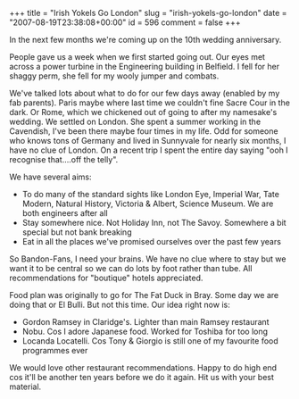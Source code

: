 +++
title = "Irish Yokels Go London"
slug = "irish-yokels-go-london"
date = "2007-08-19T23:38:08+00:00"
id = 596
comment = false
+++

In the next few months we're coming up on the 10th wedding anniversary. 

People gave us a week when we first started going out. Our eyes met across a power turbine in the Engineering building in Belfield. I fell for her shaggy perm, she fell for my wooly jumper and combats.

We've talked lots about what to do for our few days away (enabled by my fab parents). Paris maybe where last time we couldn't fine Sacre Cour in the dark. Or Rome, which we chickened out of going to after my namesake's wedding. We settled on London. She spent a summer working in the Cavendish, I've been there maybe four times in my life. Odd for someone who knows tons of Germany and lived in Sunnyvale for nearly six months, I have no clue of London. On a recent trip I spent the entire day saying "ooh I recognise that....off the telly".

We have several aims:

*   To do many of the standard sights like London Eye, Imperial War, Tate Modern, Natural History, Victoria & Albert, Science Museum. We are both engineers after all
*   Stay somewhere nice. Not Holiday Inn, not The Savoy. Somewhere a bit special but not bank breaking
*   Eat in all the places we've promised ourselves over the past few years

So Bandon-Fans, I need your brains. We have no clue where to stay but we want it to be central so we can do lots by foot rather than tube. All recommendations for "boutique" hotels appreciated.

Food plan was originally to go for The Fat Duck in Bray. Some day we are doing that or El Bulli. But not this time. Our idea right now is:

*   Gordon Ramsey in Claridge's. Lighter than main Ramsey restaurant
*   Nobu. Cos I adore Japanese food. Worked for Toshiba for too long
*   Locanda Locatelli. Cos Tony & Giorgio is still one of my favourite food programmes ever

We would love other restaurant recommendations. Happy to do high end cos it'll be another ten years before we do it again. Hit us with your best material. 
